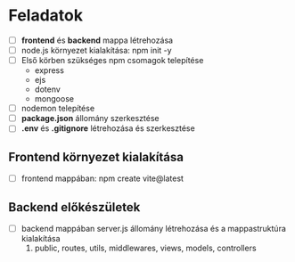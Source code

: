 # Feladatok

-   [ ] <b>frontend</b> és <b>backend</b> mappa létrehozása
-   [ ] node.js környezet kialakítása: npm init -y
-   [ ] Első körben szükséges npm csomagok telepítése
    -   express
    -   ejs
    -   dotenv
    -   mongoose
-   [ ] nodemon telepítése
-   [ ] <b>package.json</b> állomány szerkesztése
-   [ ] <b>.env</b> és <b>.gitignore</b> létrehozása és szerkesztése

## Frontend környezet kialakítása

-   [ ] frontend mappában: npm create vite@latest

## Backend előkészületek

-   [ ] backend mappában server.js állomány létrehozása és a mappastruktúra kialakítása
    1. public, routes, utils, middlewares, views, models, controllers
